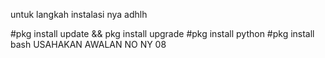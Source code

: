 untuk langkah instalasi nya adhlh

#pkg install update && pkg install upgrade
#pkg install python
#pkg install bash
USAHAKAN AWALAN NO NY 08
